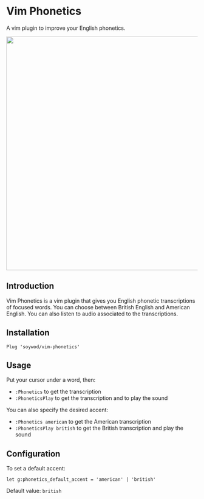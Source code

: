 # Vim Phonetics

A vim plugin to improve your English phonetics. 

<p align="center">
<img  width="615" src="https://user-images.githubusercontent.com/10437171/40181075-890f753e-59e8-11e8-801c-7f8d64514c91.gif"></img>
</p>

## Introduction

Vim Phonetics is a vim plugin that gives you English phonetic transcriptions of focused words.
You can choose between British English and American English.
You can also listen to audio associated to the transcriptions.

## Installation

```vim
Plug 'soywod/vim-phonetics'
```

## Usage

Put your cursor under a word, then:

 - `:Phonetics` to get the transcription
 - `:PhoneticsPlay` to get the transcription and to play the sound

You can also specify the desired accent:

 - `:Phonetics american` to get the American transcription
 - `:PhoneticsPlay british` to get the British transcription and play the sound

## Configuration

To set a default accent:

```vim
let g:phonetics_default_accent = 'american' | 'british'
```

Default value: `british`

